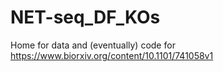 # NET-seq_DF_KOs
Home for data and (eventually) code for https://www.biorxiv.org/content/10.1101/741058v1
